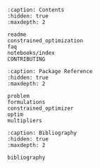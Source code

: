 ```{include} ../../README.md
```

```{toctree}
:caption: Contents
:hidden: true
:maxdepth: 2

readme
constrained_optimization
faq
notebooks/index
CONTRIBUTING
```

```{toctree}
:caption: Package Reference
:hidden: true
:maxdepth: 2

problem
formulations
constrained_optimizer
optim
multipliers
```

```{toctree}
:caption: Bibliography
:hidden: true
:maxdepth: 2

bibliography
```
